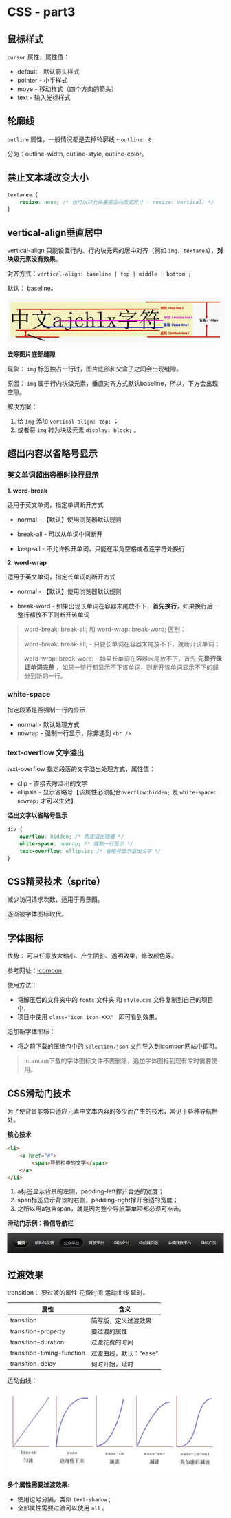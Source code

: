 # CSS - part3

## 鼠标样式

`cursor` 属性，属性值：

- default - 默认箭头样式
- pointer - 小手样式
- move - 移动样式（四个方向的箭头）
- text - 输入光标样式

## 轮廓线

`outline` 属性，一般情况都是去掉轮廓线 - `outline: 0;`

分为：outline-width, outline-style, outline-color。

## 禁止文本域改变大小

```css
textarea {
    resize: none; /* 也可以只允许垂直方向改变尺寸 - resize: vertical; */
}
```

## vertical-align垂直居中

vertical-align 只能设置行内、行内块元素的居中对齐（例如 `img`、`textarea`），**对块级元素没有效果**。

对齐方式：`vertical-align: baseline | top | middle | bottom ;`

默认： baseline。

![vertical-align](assets/vertical-align.png)

**去除图片底部缝隙**

现象： `img` 标签独占一行时，图片底部和父盒子之间会出现缝隙。

原因： `img` 属于行内块级元素，垂直对齐方式默认baseline，所以，下方会出现空隙。

解决方案：

1. 给 `img` 添加 `vertical-align: top;` ；
2. 或者将 `img` 转为块级元素 `display: block;` 。

## 超出内容以省略号显示

### 英文单词超出容器时换行显示

**1. word-break**

适用于英文单词，指定单词断开方式

- normal - 【默认】使用浏览器默认规则

- break-all - 可以从单词中间断开
- keep-all - 不允许拆开单词，只能在半角空格或者连字符处换行

**2. word-wrap**

适用于英文单词，指定长单词的断开方式

- normal - 【默认】使用浏览器默认规则

- break-word - 如果出现长单词在容器末尾放不下，**首先换行**，如果换行后一整行都放不下则断开该单词

> word-break: break-all; 和 word-wrap: break-word; 区别：
>
> word-break: break-all;  - 只要长单词在容器末尾放不下，就断开该单词；
>
> word-wrap: break-word; - 如果长单词在容器末尾放不下，首先 **先换行保证单词完整** ，如果一整行都显示不下该单词，则断开该单词显示不下的部分到新的一行。

### white-space

指定段落是否强制一行内显示

- normal - 默认处理方式
- nowrap - 强制一行显示，除非遇到 `<br />`

### text-overflow 文字溢出

text-overflow 指定段落的文字溢出处理方式，属性值：

- clip  - 直接去除溢出的文字
- ellipsis - 显示省略号【该属性必须配合`overflow:hidden;` 及 `white-space: nowrap;` 才可以生效】

**溢出文字以省略号显示**

```css
div {
    overflow: hidden; /* 指定溢出隐藏 */
    white-space: nowrap; /* 强制一行显示 */
    text-overflow: ellipsis; /* 省略号显示溢出文字 */
}
```

## CSS精灵技术（sprite）

减少访问请求次数，适用于背景图。

逐渐被字体图标取代。

## 字体图标

优势： 可以任意放大缩小、产生阴影、透明效果，修改颜色等。

参考网址：[icomoon](https://icomoon.io/app/#/select)

使用方法：

- 将解压后的文件夹中的 `fonts` 文件夹 和 `style.css` 文件复制到自己的项目中，
- 项目中使用 `class="icon icon-XXX" ` 即可看到效果。

追加新字体图标：

- 将之前下载的压缩包中的 `selection.json` 文件导入到icomoon网站中即可。

> icomoon下载的字体图标文件不要删除，追加字体图标到现有库时需要使用。

## CSS滑动门技术

为了使背景能够自适应元素中文本内容的多少而产生的技术，常见于各种导航栏处。

**核心技术**

```html
<li>
    <a href="#">
        <span>导航栏中的文字</span>
    </a>
</li>
```

1. a标签显示背景的左侧，padding-left撑开合适的宽度；
2. span标签显示背景的右侧，padding-right撑开合适的宽度；
3. 之所以用a包含span，就是因为整个导航菜单项都必须可点击。

**滑动门示例：微信导航栏**

![微信导航栏](assets\weixindaohanglan.png)

## 过渡效果

transition： 要过渡的属性 花费时间 运动曲线  延时。

| 属性                       | 含义                   |
| -------------------------- | ---------------------- |
| transition                 | 简写版，定义过渡效果   |
| transition-property        | 要过渡的属性           |
| transition-duration        | 过渡花费的时间         |
| transition-timing-function | 过渡曲线，默认：“ease” |
| transition-delay           | 何时开始，延时         |

运动曲线：

![运动曲线](assets/运动曲线.png)

**多个属性需要过渡效果:**
- 使用逗号分隔，类似 `text-shadow` ;
- 全部属性需要过渡可以使用 `all` 。

